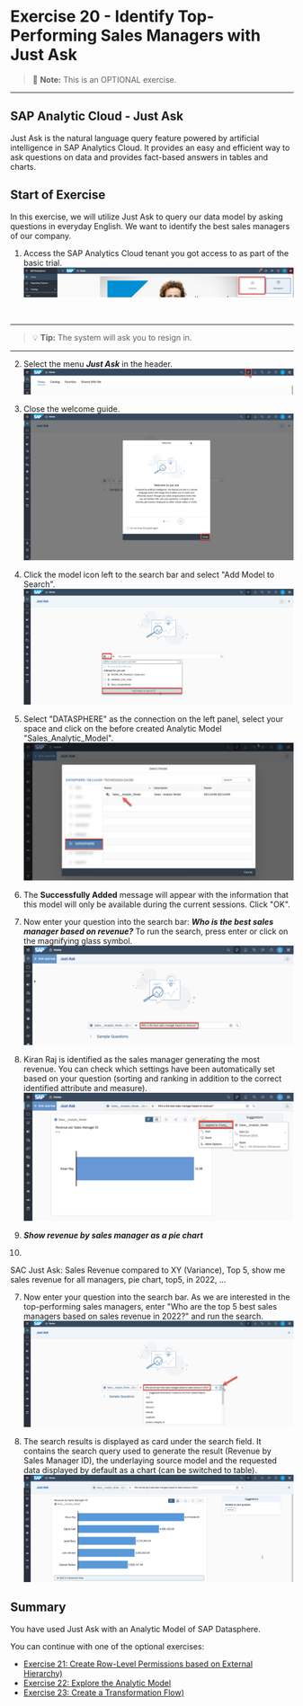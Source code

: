 # Exercise 20 - Identify Top-Performing Sales Managers with Just Ask

>:memo: **Note:** This is an OPTIONAL exercise.

---

## SAP Analytic Cloud - Just Ask

Just Ask is the natural language query feature powered by artificial intelligence in SAP Analytics Cloud. It provides an easy and efficient way to ask questions on data and provides fact-based answers in tables and charts.

## Start of Exercise

In this exercise, we will utilize Just Ask to query our data model by asking questions in everyday English. We want to identify the best sales managers of our company.

1. Access the SAP Analytics Cloud tenant you got access to as part of the basic trial.
<br>![](images/00_00_0221.png) 
<br>

---

>:bulb: **Tip:** The system will ask you to resign in.

---

2. Select the menu ***Just Ask*** in the header.
<br>![](images/00_00_0201.png) 

3. Close the welcome guide.
<br>![](images/00_00_0202.png) 

4. Click the model icon left to the search bar and select "Add Model to Search".
<br>![](images/00_00_0222.png) 

5. Select "DATASPHERE" as the connection on the left panel, select your space and click on the before created Analytic Model "Sales_Analytic_Model".
<br>![](images/00_00_0204.png)

6. The **Successfully Added** message will appear with the information that this model will only be available during the current sessions. Click "OK".

7. Now enter your question into the search bar: ***Who is the best sales manager based on revenue?*** To run the search, press enter or click on the magnifying glass symbol.
<br>![](images/00_00_0223.png)

8. Kiran Raj is identified as the sales manager generating the most revenue. You can check which settings have been automatically set based on your question (sorting and ranking in addition to the correct identified attribute and measure).
<br>![](images/00_00_0207.png)

9. ***Show revenue by sales manager as a pie chart*** 

10. 





SAC Just Ask: Sales Revenue compared to XY (Variance), Top 5, show me sales revenue for all managers, pie chart, top5, in 2022, …

7. Now enter your question into the search bar. As we are interested in the top-performing sales managers, enter "Who are the top 5 best sales managers based on sales revenue in 2022?" and run the search.
<br>![](images/00_00_0205.png)

8. The search results is displayed as card under the search field. It contains the search query used to generate the result (Revenue by Sales Manager ID), the underlaying source model and the requested data displayed by default as a chart (can be switched to table).
<br>![](images/00_00_0206.png)



## Summary

You have used Just Ask with an Analytic Model of SAP Datasphere.

You can continue with one of the optional exercises:
- [Exercise 21: Create Row-Level Permissions based on External Hierarchy)](../ex21/README.md)
- [Exercise 22: Explore the Analytic Model](../ex22/README.md)
- [Exercise 23: Create a Transformation Flow)](../ex23/README.md)

